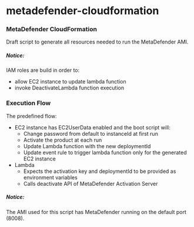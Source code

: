 # metadefender-cloudformation

### MetaDefender CloudFormation 
Draft script to generate all resources needed to run the MetaDefender AMI. 

##### Notice:
IAM roles are build in order to:
- allow EC2 instance to update lambda function
- invoke DeactivateLambda function execution


### Execution Flow
The predefined flow:
- EC2 instance has EC2UserData enabled and the boot script will:
  - Change password from default to instanceId at first run
  - Activate the product at each run
  - Update Lambda function with the new deploymentId
  - Update event rule to trigger lambda function only for the generated EC2 instance
- Lambda
  - Expects the activation key and deploymentId to be provided as environment variables
  - Calls deactivate API of MetaDefender Activation Server

##### Notice:
The AMI used for this script has MetaDefender running on the default port (8008). 

